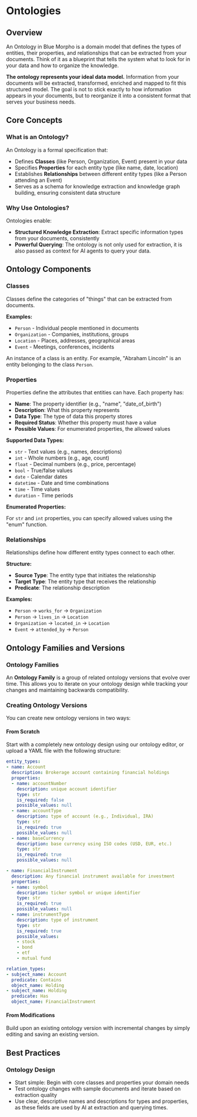 # Ontologies

## Overview

An Ontology in Blue Morpho is a domain model that defines the types of entities, their properties, and relationships that can be extracted from your documents. Think of it as a blueprint that tells the system what to look for in your data and how to organize the knowledge.

**The ontology represents your ideal data model.** Information from your documents will be extracted, transformed, enriched and mapped to fit this structured model. The goal is not to stick exactly to how information appears in your documents, but to reorganize it into a consistent format that serves your business needs.

## Core Concepts

### What is an Ontology?

An Ontology is a formal specification that:

- Defines **Classes** (like Person, Organization, Event) present in your data
- Specifies **Properties** for each entity type (like name, date, location)
- Establishes **Relationships** between different entity types (like a Person attending an Event)
- Serves as a schema for knowledge extraction and knowledge graph building, ensuring consistent data structure

### Why Use Ontologies?

Ontologies enable:

- **Structured Knowledge Extraction**: Extract specific information types from your documents, consistently
- **Powerful Querying**: The ontology is not only used for extraction, it is also passed as context for AI agents to query your data.

## Ontology Components

### Classes

Classes define the categories of "things" that can be extracted from documents.

**Examples:**

- `Person` - Individual people mentioned in documents
- `Organization` - Companies, institutions, groups
- `Location` - Places, addresses, geographical areas
- `Event` - Meetings, conferences, incidents

An instance of a class is an entity. For example, "Abraham Lincoln" is an entity belonging to the class `Person`. 

### Properties

Properties define the attributes that entities can have. Each property has:

- **Name**: The property identifier (e.g., "name", "date_of_birth")
- **Description**: What this property represents
- **Data Type**: The type of data this property stores
- **Required Status**: Whether this property must have a value
- **Possible Values**: For enumerated properties, the allowed values

**Supported Data Types:**

- `str` - Text values (e.g., names, descriptions)
- `int` - Whole numbers (e.g., age, count)
- `float` - Decimal numbers (e.g., price, percentage)
- `bool` - True/false values
- `date` - Calendar dates
- `datetime` - Date and time combinations
- `time` - Time values
- `duration` - Time periods

**Enumerated Properties:**

For `str` and `int` properties, you can specify allowed values using the "enum" function. 

### Relationships

Relationships define how different entity types connect to each other.

**Structure:**

- **Source Type**: The entity type that initiates the relationship
- **Target Type**: The entity type that receives the relationship
- **Predicate**: The relationship description

**Examples:**

- `Person` → `works_for` → `Organization`
- `Person` → `lives_in` → `Location`
- `Organization` → `located_in` → `Location`
- `Event` → `attended_by` → `Person`

## Ontology Families and Versions

### Ontology Families

An **Ontology Family** is a group of related ontology versions that evolve over time. This allows you to iterate on your ontology design while tracking your changes and maintaining backwards compatibility. 

### Creating Ontology Versions

You can create new ontology versions in two ways:

#### From Scratch
Start with a completely new ontology design using our ontology editor, or upload a YAML file with the following structure:

```yaml
entity_types:
- name: Account
  description: Brokerage account containing financial holdings
  properties:
  - name: accountNumber
    description: unique account identifier
    type: str
    is_required: false
    possible_values: null
  - name: accountType
    description: type of account (e.g., Individual, IRA)
    type: str
    is_required: true
    possible_values: null
  - name: baseCurrency
    description: base currency using ISO codes (USD, EUR, etc.)
    type: str
    is_required: true
    possible_values: null

- name: FinancialInstrument
  description: Any financial instrument available for investment
  properties:
  - name: symbol
    description: ticker symbol or unique identifier
    type: str
    is_required: true
    possible_values: null
  - name: instrumentType
    description: type of instrument
    type: str
    is_required: true
    possible_values:
    - stock
    - bond
    - etf
    - mutual fund

relation_types:
- subject_name: Account
  predicate: Contains
  object_name: Holding
- subject_name: Holding
  predicate: Has
  object_name: FinancialInstrument
```

#### From Modifications

Build upon an existing ontology version with incremental changes by simply editing and saving an existing version.

## Best Practices

### Ontology Design

- Start simple: Begin with core classes and properties your domain needs
- Test ontology changes with sample documents and iterate based on extraction quality
- Use clear, descriptive names and descriptions for types and properties, as these fields are used by AI at extraction and querying times. 
